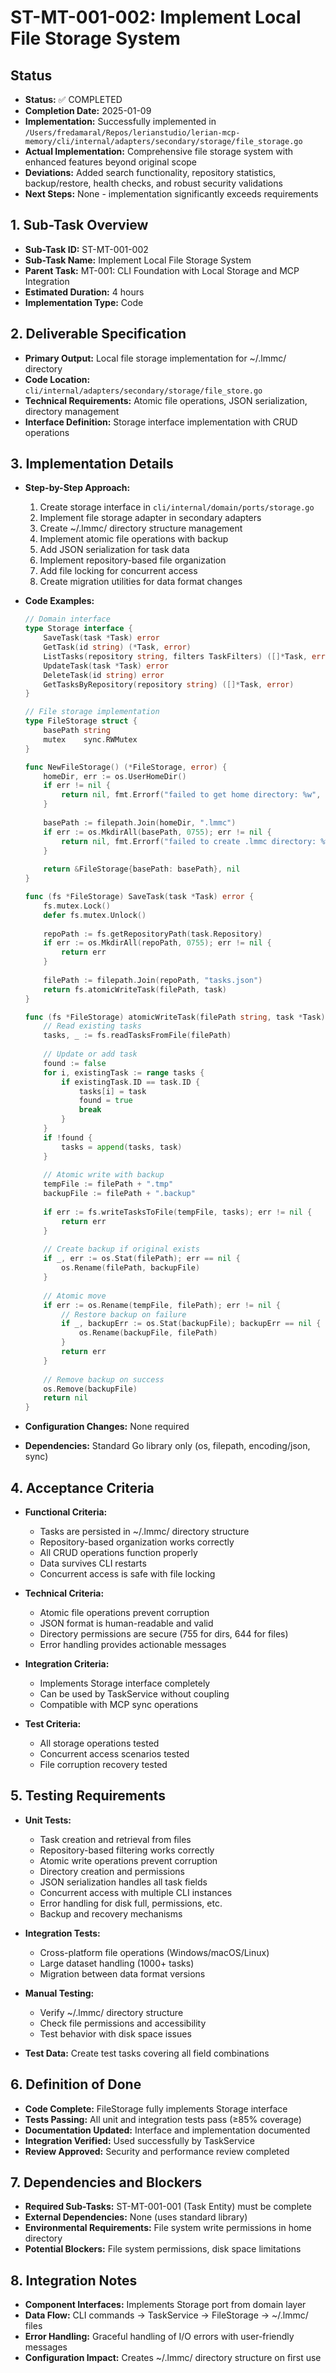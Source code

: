 # ST-MT-001-002: Implement Local File Storage System

## Status
- **Status:** ✅ COMPLETED  
- **Completion Date:** 2025-01-09
- **Implementation:** Successfully implemented in `/Users/fredamaral/Repos/lerianstudio/lerian-mcp-memory/cli/internal/adapters/secondary/storage/file_storage.go`
- **Actual Implementation:** Comprehensive file storage system with enhanced features beyond original scope
- **Deviations:** Added search functionality, repository statistics, backup/restore, health checks, and robust security validations
- **Next Steps:** None - implementation significantly exceeds requirements

## 1. Sub-Task Overview
- **Sub-Task ID:** ST-MT-001-002
- **Sub-Task Name:** Implement Local File Storage System
- **Parent Task:** MT-001: CLI Foundation with Local Storage and MCP Integration
- **Estimated Duration:** 4 hours
- **Implementation Type:** Code

## 2. Deliverable Specification
- **Primary Output:** Local file storage implementation for ~/.lmmc/ directory
- **Code Location:** `cli/internal/adapters/secondary/storage/file_store.go`
- **Technical Requirements:** Atomic file operations, JSON serialization, directory management
- **Interface Definition:** Storage interface implementation with CRUD operations

## 3. Implementation Details
- **Step-by-Step Approach:**
  1. Create storage interface in `cli/internal/domain/ports/storage.go`
  2. Implement file storage adapter in secondary adapters
  3. Create ~/.lmmc/ directory structure management
  4. Implement atomic file operations with backup
  5. Add JSON serialization for task data
  6. Implement repository-based file organization
  7. Add file locking for concurrent access
  8. Create migration utilities for data format changes

- **Code Examples:**
  ```go
  // Domain interface
  type Storage interface {
      SaveTask(task *Task) error
      GetTask(id string) (*Task, error)
      ListTasks(repository string, filters TaskFilters) ([]*Task, error)
      UpdateTask(task *Task) error
      DeleteTask(id string) error
      GetTasksByRepository(repository string) ([]*Task, error)
  }
  
  // File storage implementation
  type FileStorage struct {
      basePath string
      mutex    sync.RWMutex
  }
  
  func NewFileStorage() (*FileStorage, error) {
      homeDir, err := os.UserHomeDir()
      if err != nil {
          return nil, fmt.Errorf("failed to get home directory: %w", err)
      }
      
      basePath := filepath.Join(homeDir, ".lmmc")
      if err := os.MkdirAll(basePath, 0755); err != nil {
          return nil, fmt.Errorf("failed to create .lmmc directory: %w", err)
      }
      
      return &FileStorage{basePath: basePath}, nil
  }
  
  func (fs *FileStorage) SaveTask(task *Task) error {
      fs.mutex.Lock()
      defer fs.mutex.Unlock()
      
      repoPath := fs.getRepositoryPath(task.Repository)
      if err := os.MkdirAll(repoPath, 0755); err != nil {
          return err
      }
      
      filePath := filepath.Join(repoPath, "tasks.json")
      return fs.atomicWriteTask(filePath, task)
  }
  
  func (fs *FileStorage) atomicWriteTask(filePath string, task *Task) error {
      // Read existing tasks
      tasks, _ := fs.readTasksFromFile(filePath)
      
      // Update or add task
      found := false
      for i, existingTask := range tasks {
          if existingTask.ID == task.ID {
              tasks[i] = task
              found = true
              break
          }
      }
      if !found {
          tasks = append(tasks, task)
      }
      
      // Atomic write with backup
      tempFile := filePath + ".tmp"
      backupFile := filePath + ".backup"
      
      if err := fs.writeTasksToFile(tempFile, tasks); err != nil {
          return err
      }
      
      // Create backup if original exists
      if _, err := os.Stat(filePath); err == nil {
          os.Rename(filePath, backupFile)
      }
      
      // Atomic move
      if err := os.Rename(tempFile, filePath); err != nil {
          // Restore backup on failure
          if _, backupErr := os.Stat(backupFile); backupErr == nil {
              os.Rename(backupFile, filePath)
          }
          return err
      }
      
      // Remove backup on success
      os.Remove(backupFile)
      return nil
  }
  ```

- **Configuration Changes:** None required
- **Dependencies:** Standard Go library only (os, filepath, encoding/json, sync)

## 4. Acceptance Criteria
- **Functional Criteria:**
  - Tasks are persisted in ~/.lmmc/ directory structure
  - Repository-based organization works correctly
  - All CRUD operations function properly
  - Data survives CLI restarts
  - Concurrent access is safe with file locking
  
- **Technical Criteria:**
  - Atomic file operations prevent corruption
  - JSON format is human-readable and valid
  - Directory permissions are secure (755 for dirs, 644 for files)
  - Error handling provides actionable messages
  
- **Integration Criteria:**
  - Implements Storage interface completely
  - Can be used by TaskService without coupling
  - Compatible with MCP sync operations
  
- **Test Criteria:**
  - All storage operations tested
  - Concurrent access scenarios tested
  - File corruption recovery tested

## 5. Testing Requirements
- **Unit Tests:**
  - Task creation and retrieval from files
  - Repository-based filtering works correctly
  - Atomic write operations prevent corruption
  - Directory creation and permissions
  - JSON serialization handles all task fields
  - Concurrent access with multiple CLI instances
  - Error handling for disk full, permissions, etc.
  - Backup and recovery mechanisms

- **Integration Tests:**
  - Cross-platform file operations (Windows/macOS/Linux)
  - Large dataset handling (1000+ tasks)
  - Migration between data format versions
  
- **Manual Testing:** 
  - Verify ~/.lmmc/ directory structure
  - Check file permissions and accessibility
  - Test behavior with disk space issues
  
- **Test Data:** Create test tasks covering all field combinations

## 6. Definition of Done
- **Code Complete:** FileStorage fully implements Storage interface
- **Tests Passing:** All unit and integration tests pass (≥85% coverage)
- **Documentation Updated:** Interface and implementation documented
- **Integration Verified:** Used successfully by TaskService
- **Review Approved:** Security and performance review completed

## 7. Dependencies and Blockers
- **Required Sub-Tasks:** ST-MT-001-001 (Task Entity) must be complete
- **External Dependencies:** None (uses standard library)
- **Environmental Requirements:** File system write permissions in home directory
- **Potential Blockers:** File system permissions, disk space limitations

## 8. Integration Notes
- **Component Interfaces:** Implements Storage port from domain layer
- **Data Flow:** CLI commands → TaskService → FileStorage → ~/.lmmc/ files
- **Error Handling:** Graceful handling of I/O errors with user-friendly messages
- **Configuration Impact:** Creates ~/.lmmc/ directory structure on first use